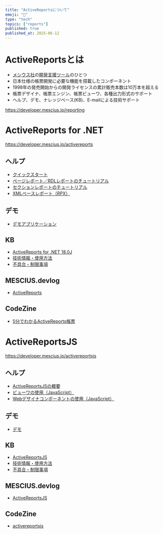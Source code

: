 ```yaml
---
title: "ActiveReportsについて"
emoji: "📝"
type: "tech"
topics: ["reports"]
published: true
published_at: 2025-06-12
---
```


# ActiveReportsとは

- [メシウス社](https://www.mescius.com/)の[開発支援ツール](https://developer.mescius.jp/)のひとつ
- 日本仕様の帳票開発に必要な機能を搭載したコンポーネント
- 1998年の発売開始からの開発ライセンスの累計販売本数は10万本を超える
- 帳票デザイナ、帳票エンジン、帳票ビューワ、各種出力形式のサポート
- ヘルプ、デモ、ナレッジベース(KB)、E-mailによる技術サポート

https://developer.mescius.jp/reporting

# ActiveReports for .NET

https://developer.mescius.jp/activereports

## ヘルプ

- [クイックスタート](https://docs.mescius.jp/help/activereports-18/#quick-start.html)
- [ページレポート／RDLレポートのチュートリアル](https://docs.mescius.jp/help/activereports-18/#page-report-or-rdl-report-walkthroughs.html)
- [セクションレポートのチュートリアル](https://docs.mescius.jp/help/activereports-18/#section-report-walkthroughs.html)
- [XMLベースレポート（RPX）](https://docs.mescius.jp/help/activereports-18/#ar-wlk-basic-xml-reports.html)

## デモ

- [デモアプリケーション](https://developer.mescius.jp/activereports/demo)

## KB

- [ActiveReports for .NET 18.0J](https://support.mescius.jp/hc/ja/categories/9172336363023-ActiveReports-for-NET-18-0J)
- [技術情報・使用方法](https://support.mescius.jp/hc/ja/sections/9172341253391)
- [不具合・制限事項](https://support.mescius.jp/hc/ja/sections/9172308316559)

## MESCIUS.devlog

- [ActiveReports](https://devlog.mescius.jp/category/activereports/)

## CodeZine

- [5分でわかるActiveReports帳票](https://codezine.jp/article/corner/17)


# ActiveReportsJS

https://developer.mescius.jp/activereportsjs

## ヘルプ

- [ActiveReportsJSの概要](https://demo.mescius.jp/activereportsjs/docs/GettingStarted/Introduction)
- [ビューワの使用（JavaScript）](https://demo.mescius.jp/activereportsjs/docs/GettingStarted/quickstart/QuickStart/QuickStart-Vanilla)
- [Webデザイナコンポーネントの使用（JavaScript）](https://demo.mescius.jp/activereportsjs/docs/GettingStarted/quickstart/QuickStart-ARJS-Designer-Component/QuickStart-Vanilla)

## デモ

- [デモ](https://demo.mescius.jp/activereportsjs/demos/)

## KB

- [ActiveReportsJS](https://support.mescius.jp/hc/ja/categories/360000708915)
- [技術情報・使用方法](https://support.mescius.jp/hc/ja/sections/360000728056)
- [不具合・制限事項](https://support.mescius.jp/hc/ja/sections/360000728036)

## MESCIUS.devlog

- [ActiveReportsJS](https://devlog.mescius.jp/category/activereportsjs/)

## CodeZine

- [activereportsjs](https://codezine.jp/search/activereportsjs)
